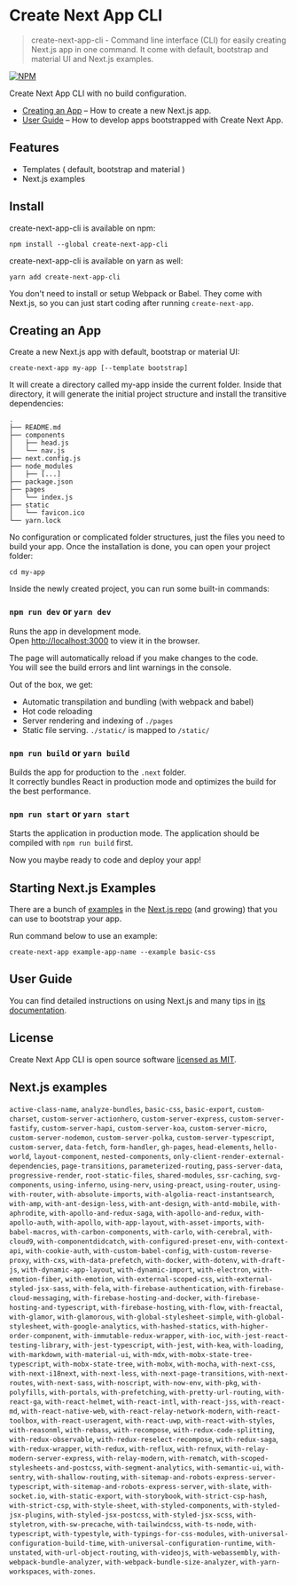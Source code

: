 # Create Next App CLI

> create-next-app-cli - Command line interface (CLI) for easily creating Next.js app in one command. It come with default, bootstrap and material UI and Next.js examples.

[![NPM](https://img.shields.io/npm/v/create-next-app-cli.svg)](https://www.npmjs.com/package/create-next-app-cli)

Create Next App CLI with no build configuration.

  - [Creating an App](#creating-an-app) – How to create a new Next.js app.
  - [User Guide](https://nextjs.org/docs/) – How to develop apps bootstrapped with Create Next App.

## Features

  - Templates ( default, bootstrap and material )
  - Next.js examples

## Install

create-next-app-cli is available on npm:

```
npm install --global create-next-app-cli
```

create-next-app-cli is available on yarn as well:

```
yarn add create-next-app-cli
```

You don't need to install or setup Webpack or Babel. They come with Next.js, so you can just start coding after running `create-next-app`.

## Creating an App

Create a new Next.js app with default, bootstrap or material UI:

```
create-next-app my-app [--template bootstrap]
```

It will create a directory called my-app inside the current folder.
Inside that directory, it will generate the initial project structure and install the transitive dependencies:

```
.
├── README.md
├── components
│   ├── head.js
│   └── nav.js
├── next.config.js
├── node_modules
│   ├── [...]
├── package.json
├── pages
│   └── index.js
├── static
│   └── favicon.ico
└── yarn.lock
```

No configuration or complicated folder structures, just the files you need to build your app. Once the installation is done, you can open your project folder:

```
cd my-app
```

Inside the newly created project, you can run some built-in commands:

### `npm run dev` or `yarn dev`

Runs the app in development mode.<br/>
Open [http://localhost:3000](http://localhost:3000) to view it in the browser.

The page will automatically reload if you make changes to the code.<br>
You will see the build errors and lint warnings in the console.

Out of the box, we get:

  - Automatic transpilation and bundling (with webpack and babel)
  - Hot code reloading
  - Server rendering and indexing of `./pages`
  - Static file serving. `./static/` is mapped to `/static/`

### `npm run build` or `yarn build`

Builds the app for production to the `.next` folder.<br/>
It correctly bundles React in production mode and optimizes the build for the best performance.

### `npm run start` or `yarn start`

Starts the application in production mode. The application should be compiled with `npm run build` first.

Now you maybe ready to code and deploy your app!

## Starting Next.js Examples

There are a bunch of [examples](#next.js-examples) in the [Next.js repo](https://github.com/zeit/next.js/tree/canary/examples) (and growing) that you can use to bootstrap your app.

Run command below to use an example:

```
create-next-app example-app-name --example basic-css
```
## User Guide

You can find detailed instructions on using Next.js and many tips in [its documentation](https://nextjs.org/docs/).

## License

Create Next App CLI is open source software [licensed as MIT](https://github.com/themodernjavascript/create-next-app-cli/blob/master/LICENSE).

## Next.js examples

`active-class-name`, `analyze-bundles`, `basic-css`, `basic-export`, `custom-charset`, `custom-server-actionhero`, `custom-server-express`, `custom-server-fastify`, `custom-server-hapi`, `custom-server-koa`, `custom-server-micro`, `custom-server-nodemon`, `custom-server-polka`, `custom-server-typescript`, `custom-server`, `data-fetch`, `form-handler`, `gh-pages`, `head-elements`, `hello-world`, `layout-component`, `nested-components`, `only-client-render-external-dependencies`, `page-transitions`, `parameterized-routing`, `pass-server-data`, `progressive-render`, `root-static-files`, `shared-modules`, `ssr-caching`, `svg-components`, `using-inferno`, `using-nerv`, `using-preact`, `using-router`, `using-with-router`, `with-absolute-imports`, `with-algolia-react-instantsearch`, `with-amp`, `with-ant-design-less`, `with-ant-design`, `with-antd-mobile`, `with-aphrodite`, `with-apollo-and-redux-saga`, `with-apollo-and-redux`, `with-apollo-auth`, `with-apollo`, `with-app-layout`, `with-asset-imports`, `with-babel-macros`, `with-carbon-components`, `with-carlo`, `with-cerebral`, `with-cloud9`, `with-componentdidcatch`, `with-configured-preset-env`, `with-context-api`, `with-cookie-auth`, `with-custom-babel-config`, `with-custom-reverse-proxy`, `with-cxs`, `with-data-prefetch`, `with-docker`, `with-dotenv`, `with-draft-js`, `with-dynamic-app-layout`, `with-dynamic-import`, `with-electron`, `with-emotion-fiber`, `with-emotion`, `with-external-scoped-css`, `with-external-styled-jsx-sass`, `with-fela`, `with-firebase-authentication`, `with-firebase-cloud-messaging`, `with-firebase-hosting-and-docker`, `with-firebase-hosting-and-typescript`, `with-firebase-hosting`, `with-flow`, `with-freactal`, `with-glamor`, `with-glamorous`, `with-global-stylesheet-simple`, `with-global-stylesheet`, `with-google-analytics`, `with-hashed-statics`, `with-higher-order-component`, `with-immutable-redux-wrapper`, `with-ioc`, `with-jest-react-testing-library`, `with-jest-typescript`, `with-jest`, `with-kea`, `with-loading`, `with-markdown`, `with-material-ui`, `with-mdx`, `with-mobx-state-tree-typescript`, `with-mobx-state-tree`, `with-mobx`, `with-mocha`, `with-next-css`, `with-next-i18next`, `with-next-less`, `with-next-page-transitions`, `with-next-routes`, `with-next-sass`, `with-noscript`, `with-now-env`, `with-pkg`, `with-polyfills`, `with-portals`, `with-prefetching`, `with-pretty-url-routing`, `with-react-ga`, `with-react-helmet`, `with-react-intl`, `with-react-jss`, `with-react-md`, `with-react-native-web`, `with-react-relay-network-modern`, `with-react-toolbox`, `with-react-useragent`, `with-react-uwp`, `with-react-with-styles`, `with-reasonml`, `with-rebass`, `with-recompose`, `with-redux-code-splitting`, `with-redux-observable`, `with-redux-reselect-recompose`, `with-redux-saga`, `with-redux-wrapper`, `with-redux`, `with-reflux`, `with-refnux`, `with-relay-modern-server-express`, `with-relay-modern`, `with-rematch`, `with-scoped-stylesheets-and-postcss`, `with-segment-analytics`, `with-semantic-ui`, `with-sentry`, `with-shallow-routing`, `with-sitemap-and-robots-express-server-typescript`, `with-sitemap-and-robots-express-server`, `with-slate`, `with-socket.io`, `with-static-export`, `with-storybook`, `with-strict-csp-hash`, `with-strict-csp`, `with-style-sheet`, `with-styled-components`, `with-styled-jsx-plugins`, `with-styled-jsx-postcss`, `with-styled-jsx-scss`, `with-styletron`, `with-sw-precache`, `with-tailwindcss`, `with-ts-node`, `with-typescript`, `with-typestyle`, `with-typings-for-css-modules`, `with-universal-configuration-build-time`, `with-universal-configuration-runtime`, `with-unstated`, `with-url-object-routing`, `with-videojs`, `with-webassembly`, `with-webpack-bundle-analyzer`, `with-webpack-bundle-size-analyzer`, `with-yarn-workspaces`, `with-zones`.
